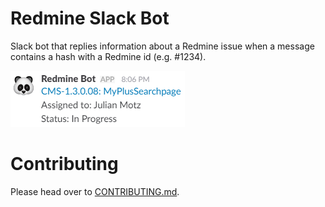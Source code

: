 # Redmine Slack Bot

Slack bot that replies information about a Redmine issue when a message contains a hash with a Redmine id (e.g. #1234).

![Redmine Slack Bot](.github/redmine-slack-bot.png "Redmine Slack Bot")

# Contributing

Please head over to [CONTRIBUTING.md](.github/CONTRIBUTING.md).